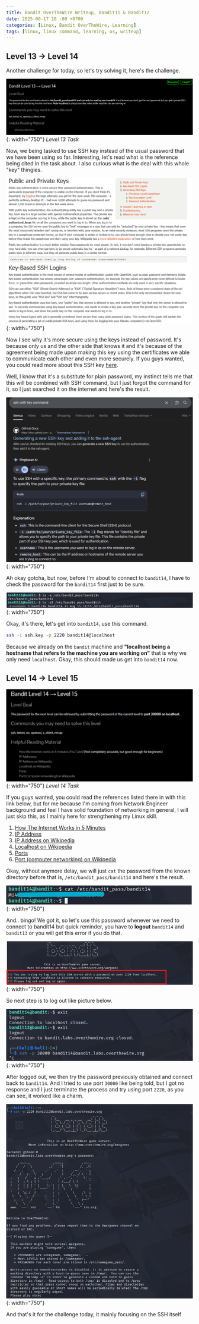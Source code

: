 ```yaml
---
title: Bandit OverTheWire Writeup, Bandit11 & Bandit12
date: 2025-08-17 18 :00 +0700
categories: [Linux, Bandit OverTheWire, Learning]
tags: [linux, linux command, learning, os, writeup]
---
```


## Level 13 → Level 14

Another challenge for today, so let's try solving it, here's the challenge.

![Desktop View](assets/img/posts/2025-08-17-bandit-overthewire-bandit13-and-bandit14-writeup/bandit13-to-bandit14-task.png){: width="750"}
_Level 13 Task_

Now, we being tasked to use SSH key instead of the usual password that we have been using so far. Interesting, let's read what is the reference being cited in the task about. I also curious what is the deal with this whole "key" thingies.

![Desktop View](assets/img/posts/2025-08-17-bandit-overthewire-bandit13-and-bandit14-writeup/bandit13-to-bandit14-first-step.png){: width="750"}

Now I see why it's more secure using the keys instead of password. It's because only us and the other side that knows it and it's because of the agreement being made upon making this key using the certificates we able to communicate each other and even more securely. If you guys wanted, you could read more about this SSH key [here](https://help.ubuntu.com/community/SSH/OpenSSH/Keys).

Well, I know that it's a substitute for plain password, my instinct tells me that this will be combined with SSH command, but I just forgot the command for it, so I just searched it on the internet and here's the result.

![Desktop View](assets/img/posts/2025-08-17-bandit-overthewire-bandit13-and-bandit14-writeup/bandit13-to-bandit14-second-step.png){: width="750"}

Ah okay gotcha, but now, before I'm about to connect to `bandit14`, I have to check the password for the `bandit14` first just to be sure.

![Desktop View](assets/img/posts/2025-08-17-bandit-overthewire-bandit13-and-bandit14-writeup/bandit13-to-bandit14-third-step.png){: width="750"}

Okay, it's there, let's get into `bandit14`, use this command.

```bash
ssh -i ssh.key -p 2220 bandit14@localhost
```

Because we already on the `bandit` machine and **"localhost being a hostname that refers to the machine you are working on"** that is why we only need `localhost`. Okay, this should made us get into `bandit14` now.

## Level 14 → Level 15

![Desktop View](assets/img/posts/2025-08-17-bandit-overthewire-bandit13-and-bandit14-writeup/bandit14-to-bandit15-task.png){: width="750"}
_Level 14 Task_

If you guys wanted, you could read the references listed there in with this link below, but for me because I'm coming from Network Engineer background and feel I have solid foundation of networking in general, I will just skip this, as I mainly here for strengthening my Linux skill.
1. [How The Internet Works in 5 Minutes](https://www.youtube.com/watch?v=7_LPdttKXPc)
2. [IP Address](https://www.youtube.com/watch?v=7_LPdttKXPc)
3. [IP Address on Wikipedia](https://en.wikipedia.org/wiki/IP_address)
4. [Localhost on Wikipedia](https://en.wikipedia.org/wiki/IP_address)
5. [Ports](https://en.wikipedia.org/wiki/IP_address)
6. [Port (computer networking) on Wikipedia](https://en.wikipedia.org/wiki/IP_address)

Okay, without anymore delay, we will just `cat` the password from the known directory before that is, `/etc/bandit_pass/bandit14` and here's the result.

![Desktop View](assets/img/posts/2025-08-17-bandit-overthewire-bandit13-and-bandit14-writeup/bandit14-to-bandit15-first-step.png){: width="750"}


And.. bingo! We got it, so let's use this password whenever we need to connect to bandit14 but quick reminder, you have to **logout** `bandit14` and `bandit13` or you will get this error if you do that.

![Desktop View](assets/img/posts/2025-08-17-bandit-overthewire-bandit13-and-bandit14-writeup/bandit14-to-bandit15-second-step.png){: width="750"}

So next step is to log out like picture below.

![Desktop View](assets/img/posts/2025-08-17-bandit-overthewire-bandit13-and-bandit14-writeup/bandit14-to-bandit15-third-step.png){: width="750"}

After logged out, we then try the password previously obtained and connect back to `bandit14`. And I tried to use port `30000` like being told, but I got no response and I just terminate the process and try using port `2220`, as you can see, it worked like a charm.

![Desktop View](assets/img/posts/2025-08-17-bandit-overthewire-bandit13-and-bandit14-writeup/bandit14-to-bandit15-fourth-step.png){: width="750"}

And that's it for the challenge today, it mainly focusing on the SSH itself
